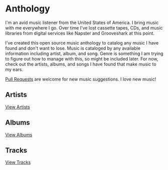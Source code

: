 # Anthology
I'm an avid music listener from the United States of America. I bring music with me everywhere I go. Over time I've lost cassette tapes, CDs, and music libraries from digital services like Napster and Grooveshark at this point. 

I've created this open source music anthology to catalog any music I have found and don't want to lose. Music is cataloged by any available information including artist, album, and song. Genre is something I am trying to figure out how to manage with this, so might be included later. For now, check out the artists, albums, and songs I have found that make music to my ears.

[Pull Requests](https://github.com/sk33lz/anthology/pulls) are welcome for new music suggestions. I love new music!

## Artists
[View Artists](artists.md)

## Albums
[View Albums](albums.md)

## Tracks
[View Tracks](tracks.md)
